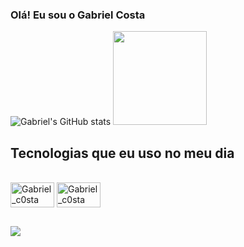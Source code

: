 ### Olá! Eu sou o Gabriel Costa 


![Gabriel's GitHub stats](https://github-readme-stats.vercel.app/api?username=GabrielC0sta&show_icons=true&theme=dark)
<img height="150em" src="https://github-readme-stats.vercel.app/api/top-langs/?username=gabrielc0sta&layout=compact&langs_count=7&theme=dark"/>

## Tecnologias que eu uso no meu dia

<div style=display:"inline_block"><br/>
  <img align="center" alt="Gabriel_c0sta" height="40" width="70" src="https://img.shields.io/badge/Java-ED8B00?style=for-the-badge&logo=java&logoColor=white">
  <img align="center" alt="Gabriel_c0sta" height="40" width="70" src="https://img.shields.io/badge/MySQL-00000F?style=for-the-badge&logo=mysql&logoColor=white">
  
 
  
  </div>
  
  ##
  
  <div>
  
 
  <a href="https://www.linkedin.com/in/gabriel-rodrigues-da-silva-costa-83a507265/" target="_blank"><img src="https://img.shields.io/badge/-LinkedIn-%230077B5?style=for-the-badge&logo=linkedin&logoColor=white" target="_blank"></a> 
</div>

